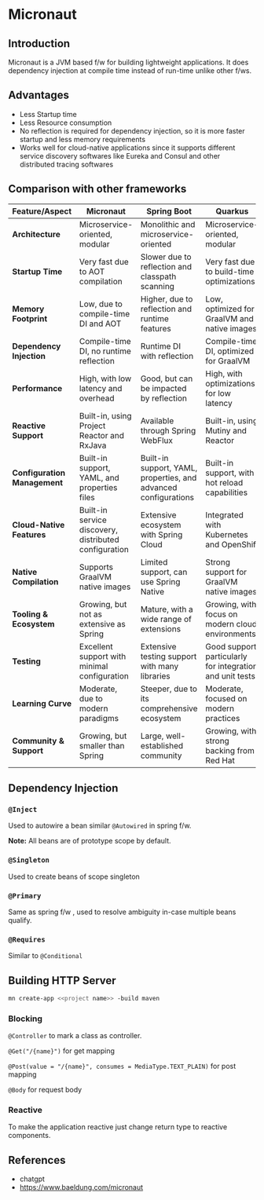 # Micronaut

## Introduction

Micronaut is a JVM based f/w for building lightweight applications. It does
dependency injection at compile time instead of run-time unlike other f/ws.

## Advantages

* Less Startup time
* Less Resource consumption
* No reflection is required for dependency injection, 
so it is more faster startup and less memory requirements
* Works well for cloud-native applications since it supports different service
discovery softwares like Eureka and Consul and other distributed tracing softwares

## Comparison with other frameworks


| Feature/Aspect           | Micronaut                               | Spring Boot                               | Quarkus                                  |
|--------------------------|-----------------------------------------|-------------------------------------------|------------------------------------------|
| **Architecture**         | Microservice-oriented, modular         | Monolithic and microservice-oriented      | Microservice-oriented, modular           |
| **Startup Time**         | Very fast due to AOT compilation        | Slower due to reflection and classpath scanning | Very fast due to build-time optimizations |
| **Memory Footprint**     | Low, due to compile-time DI and AOT     | Higher, due to reflection and runtime features | Low, optimized for GraalVM and native images |
| **Dependency Injection** | Compile-time DI, no runtime reflection  | Runtime DI with reflection                | Compile-time DI, optimized for GraalVM   |
| **Performance**          | High, with low latency and overhead     | Good, but can be impacted by reflection   | High, with optimizations for low latency |
| **Reactive Support**     | Built-in, using Project Reactor and RxJava | Available through Spring WebFlux          | Built-in, using Mutiny and Reactor       |
| **Configuration Management** | Built-in support, YAML, and properties files | Built-in support, YAML, properties, and advanced configurations | Built-in support, with hot reload capabilities |
| **Cloud-Native Features**| Built-in service discovery, distributed configuration | Extensive ecosystem with Spring Cloud   | Integrated with Kubernetes and OpenShift  |
| **Native Compilation**   | Supports GraalVM native images           | Limited support, can use Spring Native    | Strong support for GraalVM native images |
| **Tooling & Ecosystem**  | Growing, but not as extensive as Spring | Mature, with a wide range of extensions   | Growing, with focus on modern cloud environments |
| **Testing**              | Excellent support with minimal configuration | Extensive testing support with many libraries | Good support, particularly for integration and unit tests |
| **Learning Curve**       | Moderate, due to modern paradigms       | Steeper, due to its comprehensive ecosystem | Moderate, focused on modern practices   |
| **Community & Support**  | Growing, but smaller than Spring         | Large, well-established community          | Growing, with strong backing from Red Hat |


## Dependency Injection

### `@Inject`
Used to autowire a bean similar `@Autowired` in spring f/w.

**Note:** All beans are of prototype scope by default.

### `@Singleton`
Used to create beans of scope singleton

### `@Primary`
Same as spring f/w , used to resolve ambiguity in-case multiple beans qualify.

### `@Requires`
Similar to `@Conditional`

## Building HTTP Server
```bash 
mn create-app <<project name>> -build maven
```

### Blocking 

`@Controller` to mark a class as controller.

`@Get("/{name}")` for get mapping

`@Post(value = "/{name}", consumes = MediaType.TEXT_PLAIN)` for post mapping

`@Body` for request body

### Reactive

To make the application reactive just change return type to reactive components.

## References

* chatgpt
* https://www.baeldung.com/micronaut